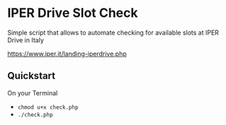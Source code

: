 # IPER Drive Slot Check
Simple script that allows to automate checking for available slots at IPER Drive in Italy

https://www.iper.it/landing-iperdrive.php

## Quickstart
On your Terminal
* `chmod u+x check.php`
* `./check.php`



